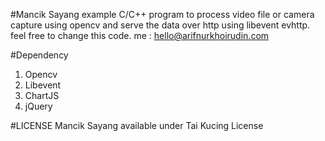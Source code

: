 #Mancik Sayang
example C/C++ program to process video file or camera capture using opencv and serve the data over http using libevent evhttp. feel free to change this code.
me : hello@arifnurkhoirudin.com

#Dependency
1. Opencv
2. Libevent
3. ChartJS
3. jQuery

#LICENSE
Mancik Sayang available under Tai Kucing License
